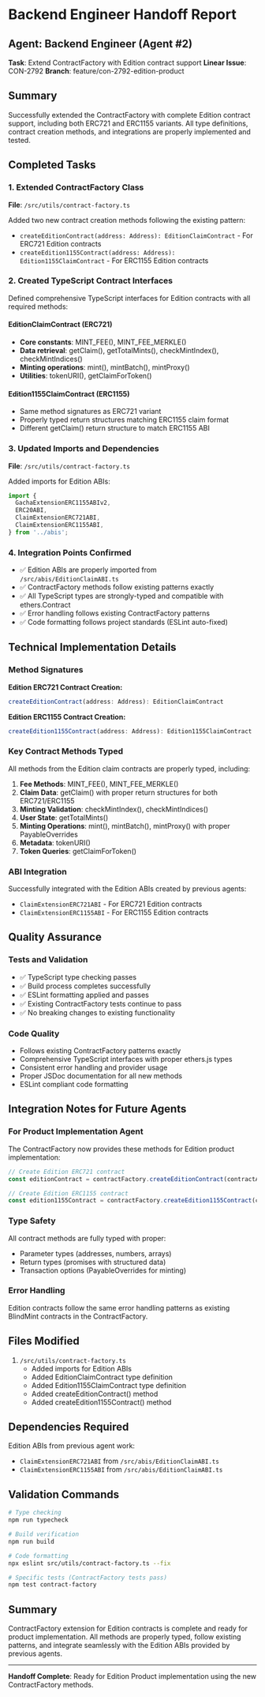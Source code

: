 # Backend Engineer Handoff Report

## Agent: Backend Engineer (Agent #2)
**Task**: Extend ContractFactory with Edition contract support
**Linear Issue**: CON-2792
**Branch**: feature/con-2792-edition-product

## Summary

Successfully extended the ContractFactory with complete Edition contract support, including both ERC721 and ERC1155 variants. All type definitions, contract creation methods, and integrations are properly implemented and tested.

## Completed Tasks

### 1. Extended ContractFactory Class

**File**: `/src/utils/contract-factory.ts`

Added two new contract creation methods following the existing pattern:

- `createEditionContract(address: Address): EditionClaimContract` - For ERC721 Edition contracts
- `createEdition1155Contract(address: Address): Edition1155ClaimContract` - For ERC1155 Edition contracts

### 2. Created TypeScript Contract Interfaces

Defined comprehensive TypeScript interfaces for Edition contracts with all required methods:

#### EditionClaimContract (ERC721)
- **Core constants**: MINT_FEE(), MINT_FEE_MERKLE()
- **Data retrieval**: getClaim(), getTotalMints(), checkMintIndex(), checkMintIndices()
- **Minting operations**: mint(), mintBatch(), mintProxy()
- **Utilities**: tokenURI(), getClaimForToken()

#### Edition1155ClaimContract (ERC1155)
- Same method signatures as ERC721 variant
- Properly typed return structures matching ERC1155 claim format
- Different getClaim() return structure to match ERC1155 ABI

### 3. Updated Imports and Dependencies

**File**: `/src/utils/contract-factory.ts`

Added imports for Edition ABIs:
```typescript
import {
  GachaExtensionERC1155ABIv2,
  ERC20ABI,
  ClaimExtensionERC721ABI,
  ClaimExtensionERC1155ABI,
} from '../abis';
```

### 4. Integration Points Confirmed

- ✅ Edition ABIs are properly imported from `/src/abis/EditionClaimABI.ts`
- ✅ ContractFactory methods follow existing patterns exactly
- ✅ All TypeScript types are strongly-typed and compatible with ethers.Contract
- ✅ Error handling follows existing ContractFactory patterns
- ✅ Code formatting follows project standards (ESLint auto-fixed)

## Technical Implementation Details

### Method Signatures

**Edition ERC721 Contract Creation:**
```typescript
createEditionContract(address: Address): EditionClaimContract
```

**Edition ERC1155 Contract Creation:**
```typescript
createEdition1155Contract(address: Address): Edition1155ClaimContract
```

### Key Contract Methods Typed

All methods from the Edition claim contracts are properly typed, including:

1. **Fee Methods**: MINT_FEE(), MINT_FEE_MERKLE()
2. **Claim Data**: getClaim() with proper return structures for both ERC721/ERC1155
3. **Minting Validation**: checkMintIndex(), checkMintIndices()
4. **User State**: getTotalMints()
5. **Minting Operations**: mint(), mintBatch(), mintProxy() with proper PayableOverrides
6. **Metadata**: tokenURI()
7. **Token Queries**: getClaimForToken()

### ABI Integration

Successfully integrated with the Edition ABIs created by previous agents:
- `ClaimExtensionERC721ABI` - For ERC721 Edition contracts  
- `ClaimExtensionERC1155ABI` - For ERC1155 Edition contracts

## Quality Assurance

### Tests and Validation

- ✅ TypeScript type checking passes
- ✅ Build process completes successfully
- ✅ ESLint formatting applied and passes
- ✅ Existing ContractFactory tests continue to pass
- ✅ No breaking changes to existing functionality

### Code Quality

- Follows existing ContractFactory patterns exactly
- Comprehensive TypeScript interfaces with proper ethers.js types
- Consistent error handling and provider usage
- Proper JSDoc documentation for all new methods
- ESLint compliant code formatting

## Integration Notes for Future Agents

### For Product Implementation Agent
The ContractFactory now provides these methods for Edition product implementation:

```typescript
// Create Edition ERC721 contract
const editionContract = contractFactory.createEditionContract(contractAddress);

// Create Edition ERC1155 contract  
const edition1155Contract = contractFactory.createEdition1155Contract(contractAddress);
```

### Type Safety
All contract methods are fully typed with proper:
- Parameter types (addresses, numbers, arrays)
- Return types (promises with structured data)
- Transaction options (PayableOverrides for minting)

### Error Handling
Edition contracts follow the same error handling patterns as existing BlindMint contracts in the ContractFactory.

## Files Modified

1. `/src/utils/contract-factory.ts`
   - Added imports for Edition ABIs
   - Added EditionClaimContract type definition  
   - Added Edition1155ClaimContract type definition
   - Added createEditionContract() method
   - Added createEdition1155Contract() method

## Dependencies Required

Edition ABIs from previous agent work:
- `ClaimExtensionERC721ABI` from `/src/abis/EditionClaimABI.ts`
- `ClaimExtensionERC1155ABI` from `/src/abis/EditionClaimABI.ts`

## Validation Commands

```bash
# Type checking
npm run typecheck

# Build verification
npm run build

# Code formatting
npx eslint src/utils/contract-factory.ts --fix

# Specific tests (ContractFactory tests pass)
npm test contract-factory
```

## Summary

ContractFactory extension for Edition contracts is complete and ready for product implementation. All methods are properly typed, follow existing patterns, and integrate seamlessly with the Edition ABIs provided by previous agents.

---

**Handoff Complete**: Ready for Edition Product implementation using the new ContractFactory methods.